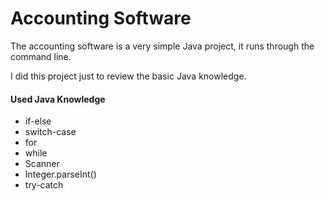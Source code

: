 # Accounting Software

The accounting software is a very simple Java project, it runs through the command line.

I did this project just to review the basic Java knowledge.

#### Used Java Knowledge
* if-else
* switch-case
* for
* while
* Scanner
* Integer.parseInt()
* try-catch